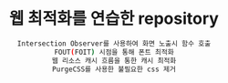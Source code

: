 

<div align="center" >

# 웹 최적화를 연습한 repository


</div>

<div align="center" >

```bash
Intersection Observer를 사용하여 화면 노출시 함수 호출
FOUT(FOIT) 시점을 통해 폰트 최적화
웹 리소스 캐시 흐름을 통한 캐시 최적화
PurgeCSS를 사용한 불필요한 css 제거
```

</div>
